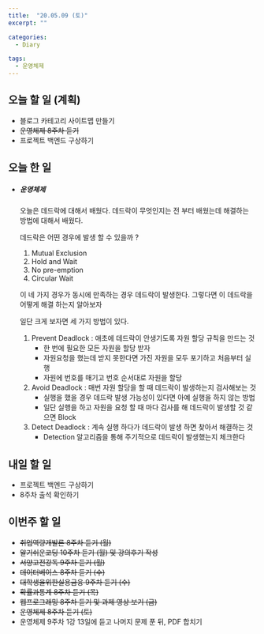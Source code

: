 ```yaml
---
title:  "20.05.09 (토)"
excerpt: ""

categories:
  - Diary

tags:
  - 운영체제
---
```


## 오늘 할 일 (계획)

- 블로그 카테고리 사이트맵 만들기
- ~~운영체제 8주차 듣기~~
- 프로젝트 백엔드 구상하기


## 오늘 한 일

- ##### 운영체제

  오늘은 데드락에 대해서 배웠다. 데드락이 무엇인지는 전 부터 배웠는데 해결하는 방법에 대해서 배웠다.

  데드락은 어떤 경우에 발생 할 수 있을까 ?

  1. Mutual Exclusion
  2. Hold and Wait
  3. No pre-emption
  4. Circular Wait

  이 네 가지 경우가 동시에 만족하는 경우 데드락이 발생한다. 그렇다면 이 데드락을 어떻게 해결 하는지 알아보자

  일단 크게 보자면 세 가지 방법이 있다.

  1. Prevent Deadlock : 애초에 데드락이 안생기도록 자원 할당 규칙을 만드는 것
     - 한 번에 필요한 모든 자원을 할당 받자
     - 자원요청을 했는데 받지 못한다면 가진 자원을 모두 포기하고 처음부터 실행
     - 자원에 번호를 매기고 번호 순서대로 자원을 할당
  2. Avoid Deadlock : 매번 자원 할당을 할 때 데드락이 발생하는지 검사해보는 것
     - 실행을 했을 경우 데드락 발생 가능성이 있다면 아예 실행을 하지 않는 방법
     - 일단 실행을 하고 자원을 요청 할 때 마다 검사를 해 데드락이 발생할 것 같으면 Block
  3. Detect Deadlock : 계속 실행 하다가 데드락이 발생 하면 찾아서 해결하는 것
     - Detection 알고리즘을 통해 주기적으로 데드락이 발생했는지 체크한다

## 내일 할 일

- 프로젝트 백엔드 구상하기
- 8주차 출석 확인하기


## 이번주 할 일

- ~~취업역량개발론 8주차 듣기 (월)~~
- ~~알기쉬운코딩 10주차 듣기 (월) 및 강의후기 작성~~
- ~~서양고전강독 9주차 듣기 (월)~~
- ~~데이터베이스 8주차 듣기 (수)~~
- ~~대학생을위한실용금융 9주차 듣기 (수)~~
- ~~확률과통계 8주차 듣기 (목)~~
- ~~웹프로그래밍 8주차 듣기 및 과제 영상 보기 (금)~~
- ~~운영체제 8주차 듣기 (토)~~
- 운영체제 9주차 1강 13일에 듣고 나머지 문제 푼 뒤, PDF 합치기